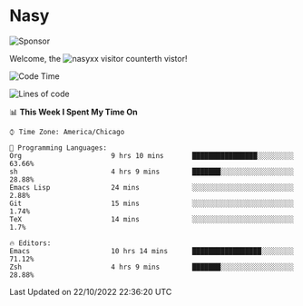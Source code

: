 # Nasy

<!--
<p align="center">
<img height="200" src="https://github-readme-stats.vercel.app/api?username=nasyxx&count_private=true&show_icons=true&theme=dracula&include_all_commits=true"/>
<img height="200" src="https://github-readme-stats.vercel.app/api/top-langs/?username=nasyxx&theme=dracula&hide=html,jupyter+notebook&count_private=true&show_icons=true"/>
</p>

  
----------------
-->

![Sponsor](https://img.shields.io/static/v1.svg?label=Sponsor&message=%E2%9D%A4&logo=GitHub&style=flat&color=pink)
 
Welcome, the ![nasyxx visitor counter](https://count.getloli.com/get/@nasyxx?theme=rule34)th vistor!
 
<!--START_SECTION:waka-->
![Code Time](http://img.shields.io/badge/Code%20Time-2%2C737%20hrs%2051%20mins-blue)

![Lines of code](https://img.shields.io/badge/From%20Hello%20World%20I%27ve%20Written-5%20Million%20lines%20of%20code-blue)

📊 **This Week I Spent My Time On** 

```text
⌚︎ Time Zone: America/Chicago

💬 Programming Languages: 
Org                      9 hrs 10 mins       ████████████████░░░░░░░░░   63.66% 
sh                       4 hrs 9 mins        ███████░░░░░░░░░░░░░░░░░░   28.88% 
Emacs Lisp               24 mins             ░░░░░░░░░░░░░░░░░░░░░░░░░   2.88% 
Git                      15 mins             ░░░░░░░░░░░░░░░░░░░░░░░░░   1.74% 
TeX                      14 mins             ░░░░░░░░░░░░░░░░░░░░░░░░░   1.7%

🔥 Editors: 
Emacs                    10 hrs 14 mins      █████████████████░░░░░░░░   71.12% 
Zsh                      4 hrs 9 mins        ███████░░░░░░░░░░░░░░░░░░   28.88%

```


 Last Updated on 22/10/2022 22:36:20 UTC
<!--END_SECTION:waka-->

<!-- ![visitors](https://visitor-badge.laobi.icu/badge?page_id=nasyxx.nasyxx) -->
